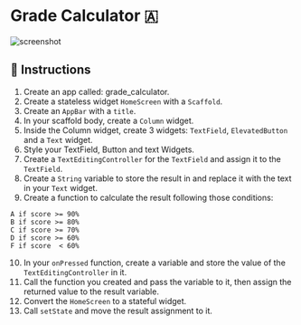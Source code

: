 # Grade Calculator 🇦

![screenshot](https://user-images.githubusercontent.com/84308096/158198001-e9017006-6726-44d0-8ada-95b709eed7ff.png)

## 🍋 Instructions

1. Create an app called: grade_calculator.
2. Create a stateless widget `HomeScreen` with a `Scaffold`.
3. Create an `AppBar` with a `title`.
4. In your scaffold body, create a `Column` widget.
5. Inside the Column widget, create 3 widgets: `TextField`, `ElevatedButton` and a `Text` widget.
6. Style your TextField, Button and text Widgets.
7. Create a `TextEditingController` for the `TextField` and assign it to the `TextField`.
8. Create a `String` variable to store the result in and replace it with the text in your `Text` widget.
9. Create a function to calculate the result following those conditions:

```
A if score >= 90%
B if score >= 80%
C if score >= 70%
D if score >= 60%
F if score  < 60%
```

10. In your `onPressed` function, create a variable and store the value of the `TextEditingController` in it.
11. Call the function you created and pass the variable to it, then assign the returned value to the result variable.
12. Convert the `HomeScreen` to a stateful widget.
13. Call `setState` and move the result assignment to it.
